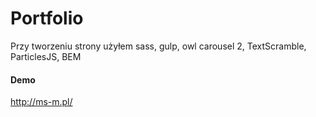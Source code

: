 # Portfolio

Przy tworzeniu strony użyłem sass, gulp, owl carousel 2, TextScramble, ParticlesJS, BEM

#### Demo

http://ms-m.pl/